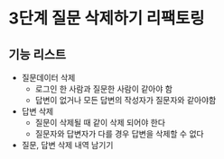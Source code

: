 3단계 질문 삭제하기 리팩토링
==
기능 리스트
--

- 질문데이터 삭제
    - 로그인 한 사람과 질문한 사람이 같아야 함
    - 답변이 없거나 모든 답변의 작성자가 질문자와 같아야함
- 답변 삭제
    - 질문이 삭제될 때 같이 삭제 되어야 한다
    - 질문자와 답변자가 다를 경우 답변을 삭제할 수 없다
- 질문, 답변 삭제 내역 남기기
